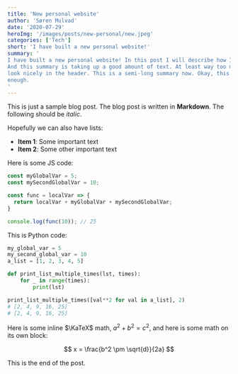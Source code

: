 ```yaml
---
title: 'New personal website'
author: 'Søren Mulvad'
date: '2020-07-29'
heroImg: '/images/posts/new-personal/new.jpeg'
categories: ['Tech']
short: 'I have built a new personal website!'
summary: '
I have built a new personal website! In this post I will describe how I did it.
And this summary is taking up a good amount of text. At least way too much to
look nicely in the header. This is a semi-long summary now. Okay, this should be
enough.
'
---
```


This is just a sample blog post. The blog post is written in **Markdown**. The following should be _italic_.

Hopefully we can also have lists:

- **Item 1**: Some important text
- **Item 2**: Some other important text

Here is some JS code:

```javascript
const myGlobalVar = 5;
const mySecondGlobalVar = 10;

const func = localVar => {
  return localVar + myGlobalVar + mySecondGlobalVar;
}

console.log(func(10)); // 25
```

This is Python code:

```python
my_global_var = 5
my_second_global_var = 10
a_list = [1, 2, 3, 4, 5]

def print_list_multiple_times(lst, times):
    for _ in range(times):
        print(lst)

print_list_multiple_times([val**2 for val in a_list], 2)
# [2, 4, 9, 16, 25]
# [2, 4, 9, 16, 25]
```

Here is some inline $\KaTeX$ math, $a^2 + b^2 = c^2$, and here is some math on its own block:

$$
x = \frac{b^2 \pm \sqrt{d}}{2a}
$$

This is the end of the post.
